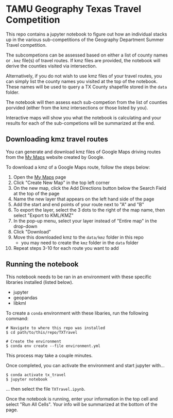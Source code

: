 # TAMU Geography Texas Travel Competition

This repo contains a jupyter notebook to figure out how an individual stacks up in the various sub-competitions of the Geography Department Summer Travel competition. 

The subcompetions can be assessed based on either a list of county names or `.kmz` file(s) of travel routes.
If kmz files are provided, the notebook will derive the counties visited via intersection.

Alternatively, if you do not wish to use kmz files of your travel routes, you can simply list the county names you visited at the top of the notebook. 
These names will be used to query a TX County shapefile stored in the `data` folder. 

The notebook will then assess each sub-competion from the list of counties porvided (either from the kmz intersections or those listed by you). 

Interactive maps will show you what the notebook is calculating and your results for each of the sub-competions will be summarized at the end.  

## Downloading kmz travel routes
You can generate and download kmz files of Google Maps driving routes from the [My Maps](https://www.google.com/maps/d/) website created by Google. 

To download a kmz of a Google Maps route, follow the steps below:
1. Open the [My Maps](https://www.google.com/maps/d/) page
2. Click "Create New Map" in the top left corner
3. On the new map, click the Add Directions button below the Search Field at the top of the page
4. Name the new layer that appears on the left hand side of the page
5. Add the start and end points of your route next to "A" and "B"
6. To export the layer, select the 3 dots to the right of the map name, then select "Export to KML/KMZ"
7. In the pop-up menu, select your layer instead of "Entire map" in the drop-down
8. Click "Download"
9. Move this downloaded kmz to the `data/kmz` folder in this repo
    - you may need to create the `kmz` folder in the `data` folder
10. Repeat steps 3-10 for each route you want to add

## Running the notebook
This notebook needs to be ran in an environment with these specific libraries installed (listed below).
- jupyter
- geopandas
- libkml

To create a `conda` environment with these libaries, run the following command:

```shell
# Navigate to where this repo was installed
$ cd path/to/this/repo/TXTravel 

# Create the environment
$ conda env create --file environment.yml
```
This process may take a couple minutes.

Once completed, you can activate the environment and start jupyter with...
```shell
$ conda activate tx_travel
$ jupyter notebook
```
... then select the file `TXTravel.ipynb`.

Once the notebook is running, enter your information in the top cell and select "Run All Cells". 
Your info will be summarized at the bottom of the page.


